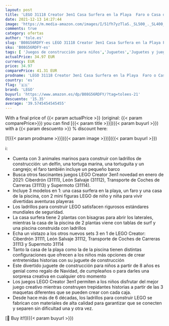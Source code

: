 ```yaml
---
layout: post
title: 'LEGO 31118 Creator 3en1 Casa Surfera en la Playa  Faro o Casa de la Piscina  Juguete de Construcción para Niños 8 Años  Idea de Regalo Creativa'
date: 2021-12-13 14:27:44
image: 'https://m.media-amazon.com/images/I/51fh7yzTlaS._SL500_._SL400_.jpg'
comments: true
category: ofertas
author: 'tole.es'
slug: 'B08G56RDFY-es LEGO 31118 Creator 3en1 Casa Surfera en la Playa Faro o...'
sku: 'B08G56RDFY-es'
tags: [ 'Juegos de construcción para niños','Juguetes','Juguetes y juegos','Sets de construcción','lego', ]
actualPrice: 34.97 EUR
currency: EUR
price: 34.97
comparePrice: 41.31 EUR
prodname: 'LEGO 31118 Creator 3en1 Casa Surfera en la Playa  Faro o Casa de la Piscina  Juguete de Construcción para Niños 8 Años  Idea de Regalo Creativa'
country: 'es'
flag: '🇪🇸'
brand: 'LEGO'
buyurl: 'https://www.amazon.es/dp/B08G56RDFY/?tag=tolees-21'
descuento: '15.35'
average: '39.5745454545455'
---
```


With a final price of {{< param actualPrice >}} (original: {{< param comparePrice>}}) you can find [{{< param title >}}]({{< param buyurl >}}) with a  {{< param descuento >}} % discount here:

[![{{< param prodname >}}]({{< param image >}})]({{< param buyurl >}})

ℹ️:

- Cuenta con 3 animales marinos para construir con ladrillos de construcción: un delfín, una tortuga marina, una tortuguita y un cangrejo; el faro también incluye un pequeño barco
- Busca otros fascinantes juegos LEGO Creator 3en1 novedad en enero de 2021: Ciberdrón (31111), León Salvaje (31112), Transporte de Coches de Carreras (31113) y Supermoto (31114).
- Incluye 3 modelos en 1: una casa surfera en la playa, un faro y una casa de la piscina, con 2 mini figuras LEGO de niño y niña para vivir divertidas aventuras playeras
- Los ladrillos para construir LEGO satisfacen rigurosos estándares mundiales de seguridad.
- La casa surfera tiene 2 plantas con bisagras para abrir los laterales, mientras la casa de la piscina de 2 plantas viene con tablas de surf y una piscina construida con ladrillos
- Echa un vistazo a los otros nuevos sets 3 en 1 de LEGO Creator: Ciberdrón 31111, León Salvaje 31112, Transporte de Coches de Carreras 31113 y Supermoto 31114
- Tanto la casa de la playa como la de la piscina tienen distintas configuraciones que ofrecen a los niños más opciones de crear entretenidas historias con su juguete de construcción
- Este divertido juguete de construcción para niños a partir de 8 años es genial como regalo de Navidad, de cumpleaños o para darles una sorpresa creativa en cualquier otro momento
- Los juegos LEGO Creator 3en1 permiten a los niños disfrutar del mejor juego creativo mientras construyen trepidantes historias a partir de las 3 maquetas diferentes que se pueden crear con cada caja.
- Desde hace más de 6 décadas, los ladrillos para construir LEGO se fabrican con materiales de alta calidad para garantizar que se conecten y separen sin dificultad una y otra vez.

[🛒 Buy it!!]({{< param buyurl >}})
